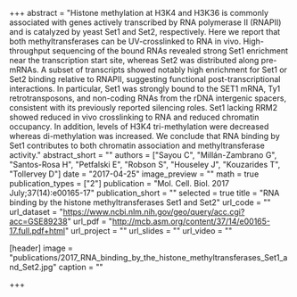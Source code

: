 +++
abstract = "Histone methylation at H3K4 and H3K36 is commonly associated with genes actively transcribed by RNA polymerase II (RNAPII) and is catalyzed by yeast Set1 and Set2, respectively. Here we report that both methyltransferases can be UV-crosslinked to RNA in vivo. High-throughput sequencing of the bound RNAs revealed strong Set1 enrichment near the transcription start site, whereas Set2 was distributed along pre-mRNAs. A subset of transcripts showed notably high enrichment for Set1 or Set2 binding relative to RNAPII, suggesting functional post-transcriptional interactions. In particular, Set1 was strongly bound to the SET1 mRNA, Ty1 retrotransposons, and non-coding RNAs from the rDNA intergenic spacers, consistent with its previously reported silencing roles. Set1 lacking RRM2 showed reduced in vivo crosslinking to RNA and reduced chromatin occupancy. In addition, levels of H3K4 tri-methylation were decreased whereas di-methylation was increased. We conclude that RNA binding by Set1 contributes to both chromatin association and methyltransferase activity."
abstract_short = ""
authors = ["Sayou C", "Millán-Zambrano G", "Santos-Rosa H", "Petfalski E", "Robson S", "Houseley J", "Kouzarides T", "Tollervey D"]
date = "2017-04-25"
image_preview = ""
math = true
publication_types = ["2"]
publication = "Mol. Cell. Biol. 2017 July;37(14):e00165-17"
publication_short = ""
selected = true
title = "RNA binding by the histone methyltransferases Set1 and Set2"
url_code = ""
url_dataset = "https://www.ncbi.nlm.nih.gov/geo/query/acc.cgi?acc=GSE89238"
url_pdf = "http://mcb.asm.org/content/37/14/e00165-17.full.pdf+html"
url_project = ""
url_slides = ""
url_video = ""

[header]
image = "publications/2017_RNA_binding_by_the_histone_methyltransferases_Set1_and_Set2.jpg"
caption = ""

+++

